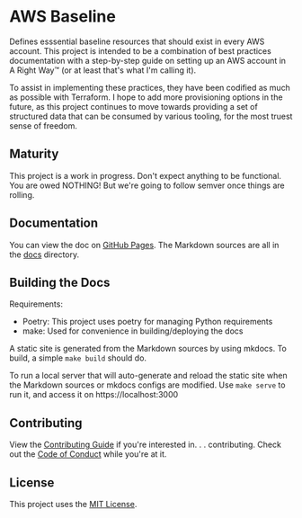 # AWS Baseline

Defines esssential baseline resources that should exist in every AWS account.
This project is intended to be a combination of best practices documentation
with a step-by-step guide on setting up an AWS account in A Right Way™ (or at
least that's what I'm calling it).

To assist in implementing these practices, they have been codified as much as
possible with Terraform. I hope to add more provisioning options in the future,
as this project continues to move towards providing a set of structured data
that can be consumed by various tooling, for the most truest sense of freedom.

## Maturity

This project is a work in progress. Don't expect anything to be functional. You
are owed NOTHING! But we're going to follow semver once things are rolling.

## Documentation

You can view the doc on [GitHub Pages]. The Markdown sources are all in the
[docs] directory.

## Building the Docs

Requirements:

- Poetry: This project uses poetry for managing Python requirements
- make: Used for convenience in building/deploying the docs

A static site is generated from the Markdown sources by using mkdocs. To build,
a simple `make build` should do.

To run a local server that will auto-generate and reload the static site when
the Markdown sources or mkdocs configs are modified. Use `make serve` to run
it, and access it on https://localhost:3000

## Contributing

View the [Contributing Guide] if you're interested in. . . contributing. Check
out the [Code of Conduct] while you're at it.

## License

This project uses the [MIT License].


<!-- Markdown Anchors -->
[GitHub Pages]: https://timoguin.github.io/aws-baseline
[docs]: https://github.com/timoguin/aws-baseline/tree/master/docs
[Contributing Guide]: .github/CONTRIBUTING.md
[Code of Conduct]: .github/CODE_OF_CONDUCT.md
[MIT License]: .github/LICENSE.md
